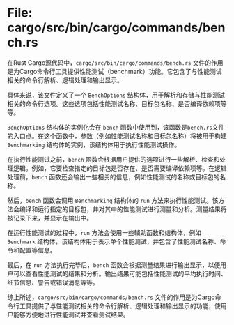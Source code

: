 # File: cargo/src/bin/cargo/commands/bench.rs

在Rust Cargo源代码中，`cargo/src/bin/cargo/commands/bench.rs` 文件的作用是为Cargo命令行工具提供性能测试（benchmark）功能。它包含了与性能测试相关的命令行解析、逻辑处理和输出显示。

具体来说，该文件定义了一个 `BenchOptions` 结构体，用于解析和存储与性能测试相关的命令行选项。这些选项包括性能测试名称、目标包名称、是否编译依赖项等等。

`BenchOptions` 结构体的实例化会在 `bench` 函数中使用到，该函数是`bench.rs`文件的入口点。在这个函数中，参数（例如性能测试名称和目标包名称）将被用于构建 `Benchmarking` 结构体的实例，该结构体用于执行性能测试操作。

在执行性能测试之前，`bench` 函数会根据用户提供的选项进行一些解析、检查和处理逻辑。例如，它要检查指定的目标包是否存在、是否需要编译依赖项等。在逻辑处理前，`bench` 函数还会输出一些相关的信息，例如性能测试的名称或目标包的名称。

然后，`bench` 函数会调用 `Benchmarking` 结构体的 `run` 方法来执行性能测试。该方法会编译和运行指定的目标包，并对其中的性能测试进行测量和分析。测量结果将被记录下来，并显示在输出中。

在运行性能测试的过程中，`run` 方法会使用一些辅助函数和结构体，例如 `Benchmark` 结构体，该结构体用于表示单个性能测试，并包含了性能测试名称、命令和配置等信息。

最后，在 `run` 方法执行完毕后，`bench` 函数会根据测量结果进行输出显示，以便用户可以查看性能测试的结果和分析。输出结果可能包括性能测试的平均执行时间、细节信息、警告或错误消息等等。

综上所述，`cargo/src/bin/cargo/commands/bench.rs` 文件的作用是为Cargo命令行工具提供了与性能测试相关的命令行解析、逻辑处理和输出显示的功能，使用户能够方便地进行性能测试并查看测试结果。


